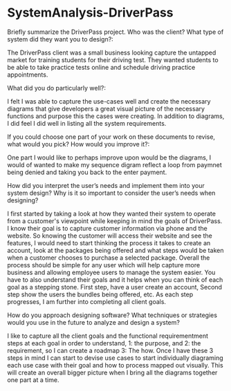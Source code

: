 # SystemAnalysis-DriverPass

Briefly summarize the DriverPass project. Who was the client? What type of system did they want you to design?:
 
The DriverPass client was a small business looking capture the untapped market for training students for their driving test. They wanted students to be able to take practice tests online and schedule driving practice appointments. 

What did you do particularly well?: 
 
I felt I was able to capture the use-cases well and create the necessary diagrams that give developers a great visual picture of the necessary functions and purpose this the cases were creating. In addition to diagrams, I did feel I did well in listing all the system requirements.

If you could choose one part of your work on these documents to revise, what would you pick? How would you improve it?:

 One part I would like to perhaps improve upon would be the diagrams, I would of wanted to make my sequence digram reflect a loop from paymnet being denied and taking you back to the enter payment.

How did you interpret the user’s needs and implement them into your system design? Why is it so important to consider the user’s needs when designing?
 
I first started by taking a look at how they wanted their system to operate from a customer's viewpoint while keeping in mind the goals of DriverPass. I know their goal is to capture customer information via phone and the website. So knowing the customer will access their website and see the features, I would need to start thinking the process it takes to create an account, look at the packages being offered and what steps would be taken when a customer chooses to purchase a selected package. Overall the process should be simple for any user which will help capture more business and allowing employee users to manage the system easier. You have to also understand their goals and it helps when you can think of each goal as a stepping stone. First step, have a user create an account, Second step show the users the bundles being offered, etc. As each step progresses, I am further into completing all client goals.
 
How do you approach designing software? What techniques or strategies would you use in the future to analyze and design a system?

I like to capture all the client goals and the functional requirementment steps at each goal in order to understand, 1: the purpose, and 2: the requirement, so I can create a roadmap 3: The how. Once I have these 3 steps in mind I can start to devise use cases to start individually diagraming each use case with their goal and how to process mapped out visually. This will create an overall bigger picture when I bring all the diagrams together one part at a time.
 
  




